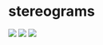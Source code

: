 stereograms
===========

<img src="http://catgirlgames.com/images/stereogram.php">

<img src="http://catgirlgames.com/images/stereograms/oblivion2.jpg">

<img src="http://catgirlgames.com/images/stereograms/oblivion1.jpg">
